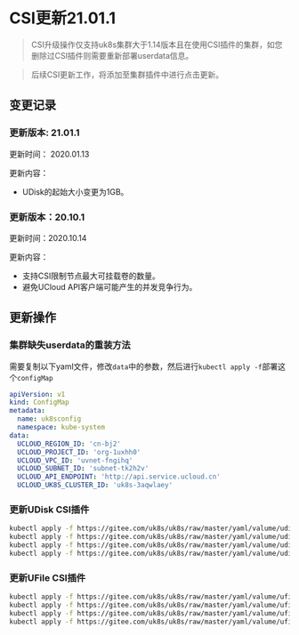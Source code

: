 # CSI更新21.01.1

> CSI升级操作仅支持uk8s集群大于1.14版本且在使用CSI插件的集群，如您删除过CSI插件则需要重新部署userdata信息。

> 后续CSI更新工作，将添加至集群插件中进行点击更新。

## 变更记录

### 更新版本: 21.01.1

更新时间： 2020.01.13

更新内容：

* UDisk的起始大小变更为1GB。

### 更新版本：20.10.1

更新时间：2020.10.14

更新内容：

* 支持CSI限制节点最大可挂载卷的数量。
* 避免UCloud API客户端可能产生的并发竞争行为。


## 更新操作

### 集群缺失userdata的重装方法

需要复制以下yaml文件，修改`data`中的参数，然后进行`kubectl apply -f`部署这个`configMap`


```yaml
apiVersion: v1
kind: ConfigMap
metadata:
  name: uk8sconfig
  namespace: kube-system
data:
  UCLOUD_REGION_ID: 'cn-bj2'
  UCLOUD_PROJECT_ID: 'org-1uxhh0'
  UCLOUD_VPC_ID: 'uvnet-fngihq'
  UCLOUD_SUBNET_ID: 'subnet-tk2h2v'
  UCLOUD_API_ENDPOINT: 'http://api.service.ucloud.cn'
  UCLOUD_UK8S_CLUSTER_ID: 'uk8s-3aqwlaey'

```

### 更新UDisk CSI插件

```bash
kubectl apply -f https://gitee.com/uk8s/uk8s/raw/master/yaml/valume/udisk21.01.1/csi-controller.yml
kubectl apply -f https://gitee.com/uk8s/uk8s/raw/master/yaml/valume/udisk21.01.1/csi-node.yml
kubectl apply -f https://gitee.com/uk8s/uk8s/raw/master/yaml/valume/udisk21.01.1/rbac-controller.yml
kubectl apply -f https://gitee.com/uk8s/uk8s/raw/master/yaml/valume/udisk21.01.1/rbac-node.yml
```

### 更新UFile CSI插件

```bash
kubectl apply -f https://gitee.com/uk8s/uk8s/raw/master/yaml/valume/ufile20.10.1/csi-controller.yml
kubectl apply -f https://gitee.com/uk8s/uk8s/raw/master/yaml/valume/ufile20.10.1/csi-node.yml
kubectl apply -f https://gitee.com/uk8s/uk8s/raw/master/yaml/valume/ufile20.10.1/rbac-controller.yml
kubectl apply -f https://gitee.com/uk8s/uk8s/raw/master/yaml/valume/ufile20.10.1/rbac-node.yml
```
